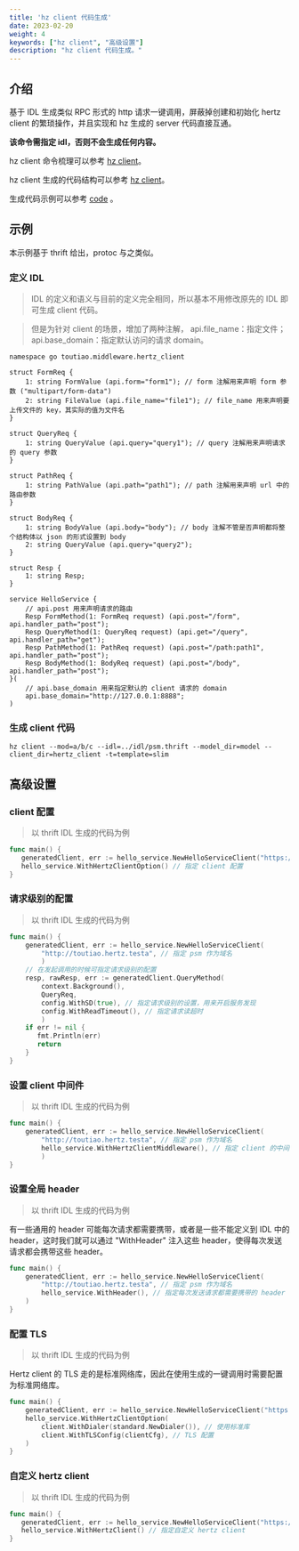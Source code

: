 ```yaml
---
title: 'hz client 代码生成'
date: 2023-02-20
weight: 4
keywords: ["hz client", "高级设置"]
description: "hz client 代码生成。"
---
```


## 介绍

基于 IDL 生成类似 RPC 形式的 http 请求一键调用，屏蔽掉创建和初始化 hertz client 的繁琐操作，并且实现和 hz 生成的 server 代码直接互通。

**该命令需指定 idl，否则不会生成任何内容。**

hz client 命令梳理可以参考 [hz client](/zh/docs/hertz/tutorials/toolkit/command/#client)。

hz client 生成的代码结构可以参考 [hz client](/zh/docs/hertz/tutorials/toolkit/layout/#hz-client)。

生成代码示例可以参考 [code](https://github.com/cloudwego/hertz-examples/tree/main/hz/hz_client) 。

## 示例

本示例基于 thrift 给出，protoc 与之类似。

### 定义 IDL

>IDL 的定义和语义与目前的定义完全相同，所以基本不用修改原先的 IDL 即可生成 client 代码。

>但是为针对 client 的场景，增加了两种注解，
>api.file_name：指定文件；
>api.base_domain：指定默认访问的请求 domain。

```thrift
namespace go toutiao.middleware.hertz_client

struct FormReq {
    1: string FormValue (api.form="form1"); // form 注解用来声明 form 参数 ("multipart/form-data")
    2: string FileValue (api.file_name="file1"); // file_name 用来声明要上传文件的 key，其实际的值为文件名
}

struct QueryReq {
    1: string QueryValue (api.query="query1"); // query 注解用来声明请求的 query 参数
}

struct PathReq {
    1: string PathValue (api.path="path1"); // path 注解用来声明 url 中的路由参数
}

struct BodyReq {
    1: string BodyValue (api.body="body"); // body 注解不管是否声明都将整个结构体以 json 的形式设置到 body
    2: string QueryValue (api.query="query2");
}

struct Resp {
    1: string Resp;
}

service HelloService {
    // api.post 用来声明请求的路由
    Resp FormMethod(1: FormReq request) (api.post="/form", api.handler_path="post");
    Resp QueryMethod(1: QueryReq request) (api.get="/query", api.handler_path="get");
    Resp PathMethod(1: PathReq request) (api.post="/path:path1", api.handler_path="post");
    Resp BodyMethod(1: BodyReq request) (api.post="/body", api.handler_path="post");
}(
    // api.base_domain 用来指定默认的 client 请求的 domain
    api.base_domain="http://127.0.0.1:8888";
)
```

### 生成 client 代码

```shell
hz client --mod=a/b/c --idl=../idl/psm.thrift --model_dir=model --client_dir=hertz_client -t=template=slim
```

## 高级设置

### client 配置

>
> 以 thrift IDL 生成的代码为例

 ```go
func main() {
	generatedClient, err := hello_service.NewHelloServiceClient("https://www.example.com"), 
	hello_service.WithHertzClientOption() // 指定 client 配置
}
```

### 请求级别的配置
>
> 以 thrift IDL 生成的代码为例

```go
func main() {
	generatedClient, err := hello_service.NewHelloServiceClient(
		"http://toutiao.hertz.testa", // 指定 psm 作为域名 
		)
	// 在发起调用的时候可指定请求级别的配置
    resp, rawResp, err := generatedClient.QueryMethod(
        context.Background(),
        QueryReq,
        config.WithSD(true), // 指定请求级别的设置，用来开启服务发现
        config.WithReadTimeout(), // 指定请求读超时
        )
    if err != nil {
       fmt.Println(err)
       return
    }
}
```

### 设置 client 中间件
>
> 以 thrift IDL 生成的代码为例

```go
func main() {
	generatedClient, err := hello_service.NewHelloServiceClient(
		"http://toutiao.hertz.testa", // 指定 psm 作为域名 
		hello_service.WithHertzClientMiddleware(), // 指定 client 的中间件 
		)
}
```

### 设置全局 header
>
>以 thrift IDL 生成的代码为例

有一些通用的 header 可能每次请求都需要携带，或者是一些不能定义到 IDL 中的 header，这时我们就可以通过 "WithHeader" 注入这些 header，使得每次发送请求都会携带这些 header。

```go
func main() {
	generatedClient, err := hello_service.NewHelloServiceClient(
		"http://toutiao.hertz.testa", // 指定 psm 作为域名 
		hello_service.WithHeader(), // 指定每次发送请求都需要携带的 header 
	)
}
```

### 配置 TLS
>
> 以 thrift IDL 生成的代码为例

Hertz client 的 TLS 走的是标准网络库，因此在使用生成的一键调用时需要配置为标准网络库。

```go
func main() {
	generatedClient, err := hello_service.NewHelloServiceClient("https://www.example.com"), 
	hello_service.WithHertzClientOption(
		client.WithDialer(standard.NewDialer()), // 使用标准库 
		client.WithTLSConfig(clientCfg), // TLS 配置 
	)
}
```

### 自定义 hertz client
>
> 以 thrift IDL 生成的代码为例

 ```go
func main() {
	generatedClient, err := hello_service.NewHelloServiceClient("https://www.example.com"), 
	hello_service.WithHertzClient() // 指定自定义 hertz client
}
```